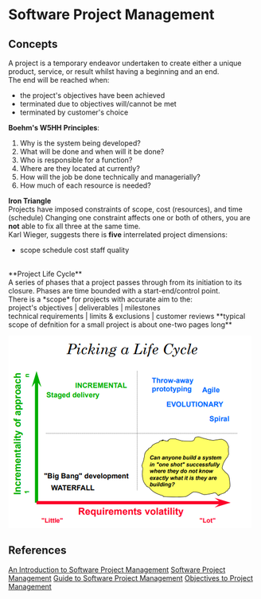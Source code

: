 # Software Project Management

## Concepts

A project is a temporary endeavor undertaken to create either a unique product, service, or result whilst having a beginning and an end.<br>
The end will be reached when:
- the project's objectives have been achieved
- terminated due to objectives will/cannot be met
- terminated by customer's choice

**Boehm's W5HH Principles**:
1) Why is the system being developed?
2) What will be done and when will it be done?
3) Who is responsible for a function?
4) Where are they located at currently?
5) How will the job be done technically and managerially?
6) How much of each resource is needed?

**Iron Triangle**<br>
Projects have imposed constraints of scope, cost (resources), and time (schedule)
Changing one constraint affects one or both of others, you are **not** able to fix all three at the same time.<br>
Karl Wieger, suggests there is **five** interrelated project dimensions:
- scope schedule cost staff quality 

<br>
**Project Life Cycle**<br>
A series of phases that a project passes through from its initiation to its closure. Phases are time bounded with a start-end/control point.<br>
There is a *scope* for projects with accurate aim to the:<br>
project's objectives | deliverables | milestones<br>
technical requirements | limits & exclusions | customer reviews
**typical scope of defnition for a small project is about one-two pages long**

![Figure of Picking a Life Cycle](images\lifecyclechoice.png)




## References

[An Introduction to Software Project Management](https://personal.utdallas.edu/~mcp130030/talks/tIntroMgt.pdf)
[Software Project Management](https://www.geeksforgeeks.org/software-engineering-software-project-management-spm/)
[Guide to Software Project Management](https://www.smartsheet.com/content/software-project-management)
[Objectives to Project Management](https://www.geeksforgeeks.org/what-are-the-objectives-of-project-management/)